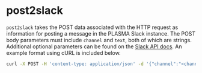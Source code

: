 # post2slack

`post2slack` takes the POST data associated with the HTTP request as information for posting a message in the PLASMA Slack instance. The POST body parameters must include `channel` and `text`, both of which are strings. Additional optional parameters can be found on the [Slack API docs](https://api.slack.com/methods/chat.postMessage). An example format using cURL is included below.

```bash
curl -X POST -H 'content-type: application/json' -d '{"channel":"<channel name here>","text":"<message text here>"}' https://us-east1-umass-plasma.cloudfunctions.net/post2slack
```
